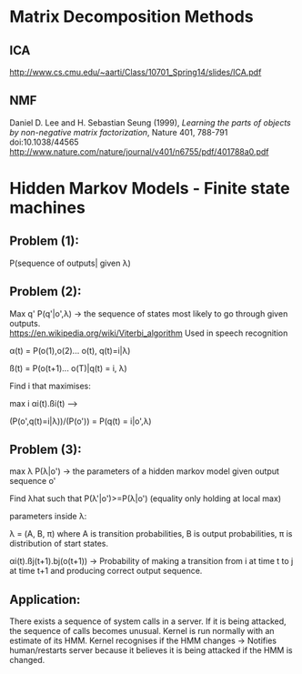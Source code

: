 Matrix Decomposition Methods
============================

ICA
---
http://www.cs.cmu.edu/~aarti/Class/10701_Spring14/slides/ICA.pdf


NMF
---

Daniel D. Lee and H. Sebastian Seung (1999),
*Learning the parts of objects by non-negative matrix factorization*,
Nature 401, 788-791 doi:10.1038/44565
http://www.nature.com/nature/journal/v401/n6755/pdf/401788a0.pdf



Hidden Markov Models - Finite state machines
============================================

Problem (1): 
------------
P(sequence of outputs| given λ)

Problem (2): 
------------
Max q' P(q'|o',λ) -> the sequence of states most likely to go through given outputs. 								
			https://en.wikipedia.org/wiki/Viterbi_algorithm
Used in speech recognition

α(t) = P(o(1),o(2)... o(t), q(t)=i|λ)

ß(t) = P(o(t+1)... o(T)|q(t) = i, λ)

Find i that maximises:

max i  αi(t).ßi(t) --> 
 
(P(o',q(t)=i|λ))/(P(o')) = P(q(t) = i|o',λ)

	
Problem (3): 
------------
max λ P(λ|o') -> the parameters of a hidden markov model given output sequence o'

Find λhat such that P(λ'|o')>=P(λ|o')   (equality only holding at local max)

parameters inside λ:

λ = (A, B, π) where A is transition probabilities,
					B is output probabilities,
					π is distribution of start states.

					
αi(t).ßj(t+1).bj(o(t+1)) -> Probability of making a transition from i at time t to j at time t+1 and producing correct output sequence.

Application:
------------
There exists a sequence of system calls in a server.
If it is being attacked, the sequence of calls becomes unusual.
Kernel is run normally with an estimate of its HMM.
Kernel recognises if the HMM changes -> Notifies human/restarts server because it believes it is being attacked if the HMM is changed.

